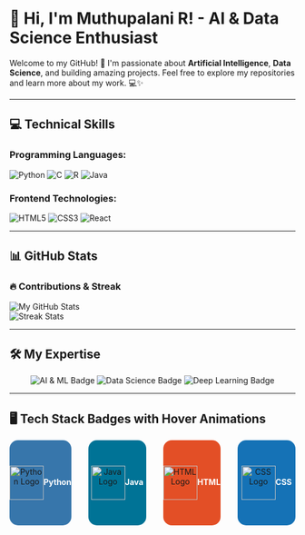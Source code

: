 # 👋 Hi, I'm Muthupalani R! - AI & Data Science Enthusiast

Welcome to my GitHub! 🚀 I'm passionate about **Artificial Intelligence**, **Data Science**, and building amazing projects. Feel free to explore my repositories and learn more about my work. 💻✨

---

## 💻 Technical Skills

### **Programming Languages:**

![Python](https://img.shields.io/badge/Python-%233776AB?style=flat-square&logo=python&logoColor=white)
![C](https://img.shields.io/badge/C-%2300599C?style=flat-square&logo=c&logoColor=white)
![R](https://img.shields.io/badge/R-%23276DC3?style=flat-square&logo=r&logoColor=white)
![Java](https://img.shields.io/badge/Java-%2300736B?style=flat-square&logo=java&logoColor=white)

### **Frontend Technologies:**

![HTML5](https://img.shields.io/badge/HTML5-%23E34F26?style=flat-square&logo=html5&logoColor=white)
![CSS3](https://img.shields.io/badge/CSS3-%231572B6?style=flat-square&logo=css3&logoColor=white)
![React](https://img.shields.io/badge/React-%2361DAFB?style=flat-square&logo=react&logoColor=white)

---

## 📊 GitHub Stats

### 🔥 Contributions & Streak

![My GitHub Stats](https://github-readme-stats.vercel.app/api?username=Muthupalani&show_icons=true&theme=radical&hide_border=true)  
![Streak Stats](https://github-readme-streak-stats.herokuapp.com/?user=Muthupalani&theme=radical&hide_border=true)

---

## 🛠️ My Expertise
<p align="center">
  <img src="https://img.shields.io/badge/AI%20%26%20Machine%20Learning-%23FFB6C1?style=flat-square" alt="AI & ML Badge">
  <img src="https://img.shields.io/badge/Data%20Science-%23FFD700?style=flat-square" alt="Data Science Badge">
  <img src="https://img.shields.io/badge/Deep%20Learning-%23FF4500?style=flat-square" alt="Deep Learning Badge">
</p>

---

## 🖥️ Tech Stack Badges with Hover Animations

<div align="center" style="display: flex; justify-content: center; align-items: center; gap: 30px;">

  <!-- Python Box with Hover Animation -->
  <div style="width: 150px; height: 150px; background-color: #3776AB; display: flex; justify-content: center; align-items: center; border-radius: 15px; transition: transform 0.3s, background-color 0.3s; cursor: pointer;">
    <img src="https://cdn.jsdelivr.net/gh/devicons/devicon/icons/python/python-original.svg" alt="Python Logo" style="width: 60px; height: 60px; transition: transform 0.3s;">
    <p style="color: white; margin-top: 10px; font-weight: bold; text-align: center;">Python</p>
  </div>

  <!-- Java Box with Hover Animation -->
  <div style="width: 150px; height: 150px; background-color: #007396; display: flex; justify-content: center; align-items: center; border-radius: 15px; transition: transform 0.3s, background-color 0.3s; cursor: pointer;">
    <img src="https://cdn.jsdelivr.net/gh/devicons/devicon/icons/java/java-original.svg" alt="Java Logo" style="width: 60px; height: 60px; transition: transform 0.3s;">
    <p style="color: white; margin-top: 10px; font-weight: bold; text-align: center;">Java</p>
  </div>

  <!-- HTML Box with Hover Animation -->
  <div style="width: 150px; height: 150px; background-color: #E34F26; display: flex; justify-content: center; align-items: center; border-radius: 15px; transition: transform 0.3s, background-color 0.3s; cursor: pointer;">
    <img src="https://cdn.jsdelivr.net/gh/devicons/devicon/icons/html5/html5-original.svg" alt="HTML Logo" style="width: 60px; height: 60px; transition: transform 0.3s;">
    <p style="color: white; margin-top: 10px; font-weight: bold; text-align: center;">HTML</p>
  </div>

  <!-- CSS Box with Hover Animation -->
  <div style="width: 150px; height: 150px; background-color: #1572B6; display: flex; justify-content: center; align-items: center; border-radius: 15px; transition: transform 0.3s, background-color 0.3s; cursor: pointer;">
    <img src="https://cdn.jsdelivr.net/gh/devicons/devicon/icons/css3/css3-original.svg" alt="CSS Logo" style="width: 60px; height: 60px; transition: transform 0.3s;">
    <p style="color: white; margin-top: 10px; font-weight: bold; text-align: center;">CSS</p>
  </div>
</div>

<style>
  /* Hover Effect Animation */
  .tech-box:hover {
    transform: scale(1.1);
    background-color: #2b6bbf;
  }

  .tech-box img {
    transition: transform 0.3s ease;
  }

  .tech-box:hover img {
    transform: scale(1.2);
  }
</style>
